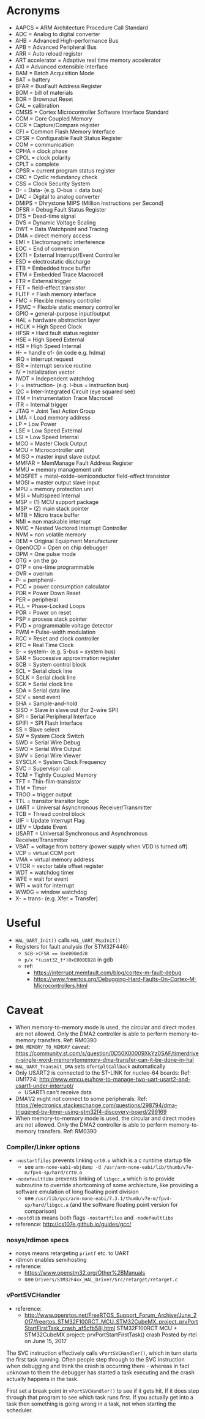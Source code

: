 # Acronyms

- AAPCS = ARM Architecture Procedure Call Standard
- ADC = Analog to digital converter
- AHB = Advanced High-performance Bus
- APB = Advanced Peripheral Bus
- ARR = Auto reload register
- ART accelerator = Adaptive real time memory accelerator
- AXI = Advanced extensible interface
- BAM = Batch Acquisition Mode
- BAT = battery
- BFAR = BusFault Address Register
- BOM = bill of materials
- BOR = Brownout Reset
- CAL = calibration
- CMSIS = Cortex Microcontroller Software Interface Standard
- CCM = Core Coupled Memory 
- CCR = Capture/Compare register
- CFI = Common Flash Memory Interface
- CFSR = Configurable Fault Status Register
- COM = communication
- CPHA = clock phase
- CPOL = clock polarity
- CPLT = complete
- CPSR = current program status register
- CRC = Cyclic redundancy check
- CSS = Clock Security System
- D- = Data- (e.g. D-bus = data bus)
- DAC = Digital to analog converter
- DMIPS = Dhrystone MIPS (Million Instructions per Second)
- DFSR = Debug Fault Status Register
- DTS = Dead-time signal
- DVS = Dynamic Voltage Scaling
- DWT = Data Watchpoint and Tracing
- DMA = direct memory access
- EMI = Electromagnetic interference
- EOC = End of conversion
- EXTI = External Interrupt/Event Controller
- ESD = electrostatic discharge
- ETB = Embedded trace buffer
- ETM = Embedded Trace Macrocell
- ETR = External trigger
- FET = field-effect transistor
- FLITF = Flash memory interface
- FMC = Flexible memory controller
- FSMC = Flexible static memory controller
- GPIO = general-purpose input/output
- HAL = hardware abstraction layer
- HCLK = High Speed Clock
- HFSR = Hard fault status register
- HSE = High Speed External
- HSI = High Speed Internal
- H- = handle of- (in code e.g. hdma)
- IRQ = interrupt request
- ISR = interrupt service routine
- IV = Initialization vector
- IWDT = Independent watchdog
- I- = instruction- (e.g. I-bus = instruction bus)
- I2C = Inter-Integrated Circuit (eye squared see)
- ITM = Instrumentation Trace Macrocell
- ITR = Internal trigger
- JTAG = Joint Test Action Group
- LMA = Load memory address
- LP = Low Power
- LSE = Low Speed External
- LSI = Low Speed Internal
- MCO = Master Clock Output
- MCU = Microcontroller unit
- MISO = master input slave output
- MMFAR = MemManage Fault Address Register
- MMU = memory management unit
- MOSFET = metal–oxide–semiconductor field-effect transistor
- MOSI = master output slave input
- MPU = memory protection unit
- MSI = Multispeed Internal
- MSP = (1) MCU support package
- MSP = (2) main stack pointer
- MTB = Micro trace buffer
- NMI = non maskable interrupt
- NVIC = Nested Vectored Interrupt Controller
- NVM = non volatile memory
- OEM = Original Equipment Manufacturer
- OpenOCD = Open on chip debugger
- OPM = One pulse mode
- OTG = on the go
- OTP = one-time programmable
- OVR = overrun
- P- = peripheral-
- PCC = power consumption calculator
- PDR = Power Down Reset
- PER = peripheral
- PLL = Phase-Locked Loops
- POR = Power on reset
- PSP = process stack pointer
- PVD = programmable voltage detector
- PWM = Pulse-width modulation
- RCC = Reset and clock controller
- RTC = Real Time Clock
- S- = system- (e.g. S-bus = system bus)
- SAR = Successive approximation register
- SCB = System control block
- SCL = Serial clock line
- SCLK = Serial clock line
- SCK = Serial clock line
- SDA = Serial data line
- SEV = send event
- SHA = Sample-and-hold
- SISO = Slave in slave out (for 2-wire SPI)
- SPI = Serial Peripheral Interface
- SPIFI = SPI Flash Interface
- SS = Slave select
- SW = System Clock Switch
- SWD = Serial Wire Debug
- SWO = Serial Wire Output
- SWV = Serial Wire Viewer
- SYSCLK = System Clock Frequency
- SVC = Supervisor call
- TCM = Tightly Coupled Memory
- TFT = Thin-film-transistor
- TIM = Timer
- TRGO = trigger output
- TTL = transitor transitor logic
- UART = Universal Asynchronous Receiver/Transmitter
- TCB = Thread control block
- UIF = Update Interrupt Flag
- UEV = Update Event
- USART = Universal Synchronous and Asynchronous Receiver/Transmitter
- VBAT = voltage from battery (power supply when VDD is turned off)
- VCP = virtual COM port
- VMA = virtual memory address
- VTOR = vector table offset register
- WDT = watchdog timer
- WFE = wait for event
- WFI = wait for interrupt
- WWDG = window watchdog
- X- = trans- (e.g. Xfer = Transfer)

# Useful
- `HAL_UART_Init()` calls `HAL_UART_MspInit()`
- Registers for fault analysis (for STM32F446):
    - `SCB->CFSR == 0xe000ed28`
    - `p/x *(uint32_t*)0xE000ED28` in gdb
    - ref:
        - https://interrupt.memfault.com/blog/cortex-m-fault-debug
        - https://www.freertos.org/Debugging-Hard-Faults-On-Cortex-M-Microcontrollers.html

# Caveat
- When memory-to-memory mode is used, the circular and direct modes are not allowed. Only the DMA2 controller is able to perform memory-to-memory transfers. Ref: RM0390
- `DMA_MEMORY_TO_MEMORY` caveat: https://community.st.com/s/question/0D50X00009XkYz0SAF/timerdriven-single-word-memorytomemory-dma-transfer-can-it-be-done-in-hal
- `HAL_UART_Transmit_DMA` sets `XferCpltCallback` automatically
- Only USART2 is connected to the ST-LINK for nucleo-64 boards: Ref: UM1724; http://www.emcu.eu/how-to-manage-two-uart-usart2-and-usart1-under-interrupt/
    - USART1 can't receive data
- DMA1/2 might not connect to some peripherals: Ref: https://electronics.stackexchange.com/questions/298794/dma-triggered-by-timer-using-stm32f4-discovery-board/299169
- When memory-to-memory mode is used, the circular and direct modes are not allowed. Only the DMA2 controller is able to perform memory-to-memory transfers. Ref: RM0390

### Compiler/Linker options
- `-nostartfiles` prevents linking `crt0.o` which is a c runtime startup file
    - see `arm-none-eabi-objdump -d /usr/arm-none-eabi/lib/thumb/v7e-m/fpv4-sp/hard/crt0.o`
- `-nodefaultlibs` prevents linking of `libgcc.a` which is to provide subroutine to override shortcoming of some archiecture, like providing a software emulation of long floating point division
    - see `/usr/lib/gcc/arm-none-eabi/7.3.1/thumb/v7e-m/fpv4-sp/hard/libgcc.a` (and the software floating point version for comparison)
- `-nostdlib` means both flags `-nostartfiles` and `-nodefaultlibs`
- reference: http://cs107e.github.io/guides/gcc/

### nosys/rdimon specs
- nosys means retargeting `printf` etc. to UART
- rdimon enables semihosting
- reference:
    - https://www.openstm32.org/Other%2BManuals
    - see `Drivers/STM32F4xx_HAL_Driver/Src/retarget/retarget.c`


### vPortSVCHandler
- reference:
    - http://www.openrtos.net/FreeRTOS_Support_Forum_Archive/June_2017/freertos_STM32F100RCT_MCU_STM32CubeMX_project_prvPortStartFirstTask_crash_af5cfb58j.html
STM32F100RCT MCU + STM32CubeMX project: prvPortStartFirstTask() crash
Posted by rtel on June 15, 2017

The SVC instruction effectively calls `vPortSVCHandler()`, which in turn starts the first task running. Often people step through to the SVC instruction when debugging and think the crash is occurring there - whereas in fact unknown to them the debugger has started a task executing and the crash actually happens in the task.

First set a break point in `vPortSVCHandler()` to see if it gets hit. If it does step through that program to see which task runs first. If you actually get into a task then something is going wrong in a task, not when starting the scheduler.


